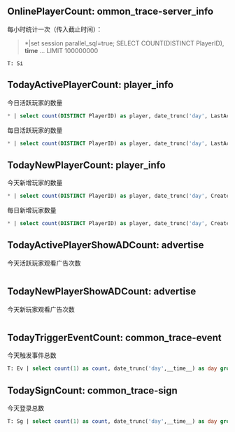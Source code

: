 
## OnlinePlayerCount: ommon_trace-server_info
每小时统计一次（传入截止时间）：

> \*|set session parallel_sql=true; SELECT COUNT(DISTINCT PlayerID), __time__ ... LIMIT 100000000

```
T: Si
```



## TodayActivePlayerCount: player_info

今日活跃玩家的数量

```sql
* | select count(DISTINCT PlayerID) as player, date_trunc('day', LastActiveDayUpdateTimestamp) as day group by day order by day desc limit 1
```

每日活跃玩家的数量

```sql
* | select count(DISTINCT PlayerID) as player, date_trunc('day', LastActiveDayUpdateTimestamp) as day group by day order by day desc limit 1000000
```

## TodayNewPlayerCount: player_info

今天新增玩家的数量

```sql
* | select count(DISTINCT PlayerID) as player, date_trunc('day', CreateTimestamp) as day group by day order by day desc limit 1
```

每日新增玩家数量

```sql
* | select count(DISTINCT PlayerID) as player, date_trunc('day', CreateTimestamp) as day group by day order by day desc limit 1000000
```

## TodayActivePlayerShowADCount: advertise

今天活跃玩家观看广告次数

```sql

```

## TodayNewPlayerShowADCount: advertise

今天新玩家观看广告次数

```sql

```

## TodayTriggerEventCount: common_trace-event 

今天触发事件总数

```sql
T: Ev | select count(1) as count, date_trunc('day',__time__) as day group by day order by day desc limit 1
```

## TodaySignCount: common_trace-sign

今天登录总数

```sql
T: Sg | select count(1) as count, date_trunc('day',__time__) as day group by day order by day desc limit 1
```